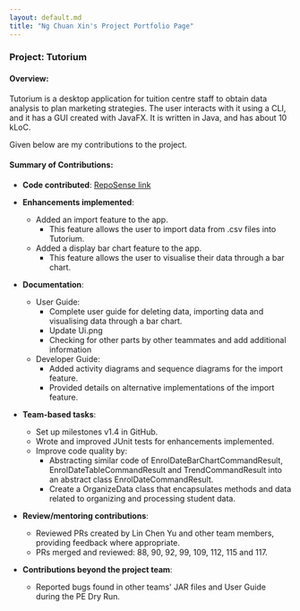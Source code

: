 ```yaml
---
layout: default.md
title: "Ng Chuan Xin's Project Portfolio Page"
---
```


### Project: Tutorium

#### Overview:
Tutorium is a desktop application for tuition centre staff to obtain data analysis to plan marketing strategies. The user interacts with it using a CLI, and it has a GUI created with JavaFX. It is written in Java, and has about 10 kLoC.

Given below are my contributions to the project.

#### Summary of Contributions:

* **Code contributed**: [RepoSense link](https://nus-cs2103-ay2324s1.github.io/tp-dashboard/?search=chuanxinng&breakdown=true)

* **Enhancements implemented**:
    * Added an import feature to the app.
        * This feature allows the user to import data from .csv files into Tutorium.
    * Added a display bar chart feature to the app.
        * This feature allows the user to visualise their data through a bar chart.

* **Documentation**:
    * User Guide:
        * Complete user guide for deleting data, importing data and visualising data through a bar chart.
        * Update Ui.png
        * Checking for other parts by other teammates and add additional information
    * Developer Guide:
        * Added activity diagrams and sequence diagrams for the import feature.
        * Provided details on alternative implementations of the import feature.

* **Team-based tasks**:
    * Set up milestones v1.4 in GitHub.
    * Wrote and improved JUnit tests for enhancements implemented.
    * Improve code quality by:
      * Abstracting similar code of EnrolDateBarChartCommandResult, EnrolDateTableCommandResult and TrendCommandResult into an abstract class EnrolDateCommandResult.
      * Create a OrganizeData class that encapsulates methods and data related to organizing and processing student data.

* **Review/mentoring contributions**:
    * Reviewed PRs created by Lin Chen Yu and other team members, providing feedback where appropriate.
    * PRs merged and reviewed: 88, 90, 92, 99, 109, 112, 115 and 117.

* **Contributions beyond the project team**:
    * Reported bugs found in other teams' JAR files and User Guide during the PE Dry Run.
